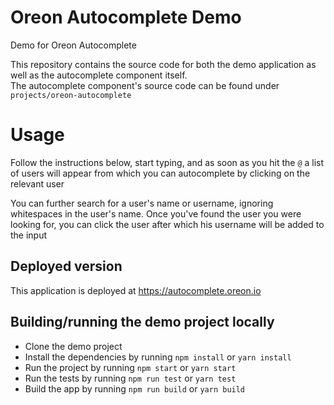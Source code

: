 # Oreon Autocomplete Demo

Demo for Oreon Autocomplete

This repository contains the source code for both the demo application as well as the autocomplete component itself.  
The autocomplete component's source code can be found under `projects/oreon-autocomplete`

# Usage

Follow the instructions below, start typing, 
and as soon as you hit the `@` a list of users will appear from which you can autocomplete by clicking on the relevant user

You can further search for a user's name or username, ignoring whitespaces in the user's name. Once you've found the user you were looking for, you can click the user after which his username will be added to the input

## Deployed version

This application is deployed at https://autocomplete.oreon.io 

## Building/running the demo project locally

- Clone the demo project
- Install the dependencies by running `npm install` or `yarn install`
- Run the project by running `npm start` or `yarn start`
- Run the tests by running `npm run test` or `yarn test`
- Build the app by running `npm run build` or `yarn build`

 
